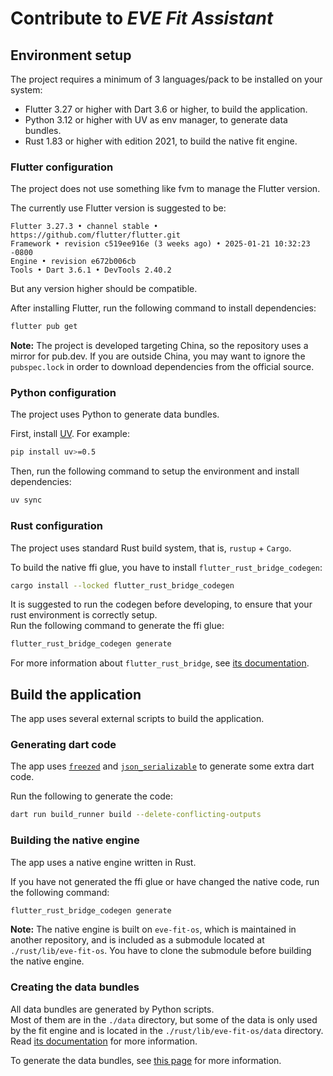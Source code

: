 # Contribute to *EVE Fit Assistant*

## Environment setup

The project requires a minimum of 3 languages/pack to be installed on your system:

- Flutter 3.27 or higher with Dart 3.6 or higher, to build the application.
- Python 3.12 or higher with UV as env manager, to generate data bundles.
- Rust 1.83 or higher with edition 2021, to build the native fit engine.

### Flutter configuration

The project does not use something like fvm to manage the Flutter version.

The currently use Flutter version is suggested to be:

```text
Flutter 3.27.3 • channel stable • https://github.com/flutter/flutter.git
Framework • revision c519ee916e (3 weeks ago) • 2025-01-21 10:32:23 -0800
Engine • revision e672b006cb
Tools • Dart 3.6.1 • DevTools 2.40.2
```

But any version higher should be compatible.

After installing Flutter, run the following command to install dependencies:

```bash
flutter pub get
```

**Note:** The project is developed targeting China, so the repository uses a mirror
for pub.dev. If you are outside China, you may want to ignore the `pubspec.lock`
in order to download dependencies from the official source.

### Python configuration

The project uses Python to generate data bundles.

First, install [UV](https://docs.astral.sh/uv/). For example:

```bash
pip install uv>=0.5
```

Then, run the following command to setup the environment and install dependencies:

```bash
uv sync
```

### Rust configuration

The project uses standard Rust build system, that is, `rustup` + `Cargo`.

To build the native ffi glue, you have to install `flutter_rust_bridge_codegen`:

```bash
cargo install --locked flutter_rust_bridge_codegen
```

It is suggested to run the codegen before developing, to ensure that your rust environment is
correctly setup.  
Run the following command to generate the ffi glue:

```bash
flutter_rust_bridge_codegen generate
```

For more information about `flutter_rust_bridge`,
see [its documentation](https://cjycode.com/flutter_rust_bridge/).

## Build the application

The app uses several external scripts to build the application.

### Generating dart code

The app uses [`freezed`](https://pub.dev/packages/freezed) and
[`json_serializable`](https://pub.dev/packages/json_serializable)
to generate some extra dart code.

Run the following to generate the code:

```bash
dart run build_runner build --delete-conflicting-outputs
```

### Building the native engine

The app uses a native engine written in Rust.

If you have not generated the ffi glue or have changed the native code, run the following command:

```bash
flutter_rust_bridge_codegen generate
```

**Note:** The native engine is built on `eve-fit-os`, which is maintained in another repository,
and is included as a submodule located at `./rust/lib/eve-fit-os`.
You have to clone the submodule before building the native engine.

### Creating the data bundles

All data bundles are generated by Python scripts.  
Most of them are in the `./data` directory, but some of the data is only used by the fit engine
and is located in the `./rust/lib/eve-fit-os/data` directory.
Read [its documentation](./rust/lib/eve-fit-os/README.md) for more information.

To generate the data bundles, see [this page](./data/README.md) for more information.
